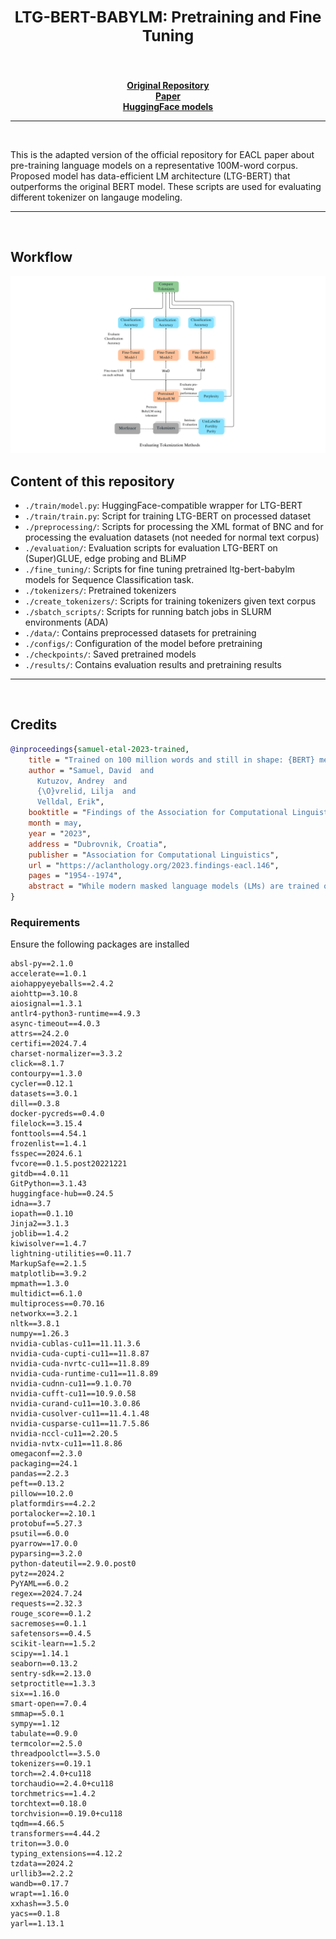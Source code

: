 <h2 align="center"><b><h3>LTG-BERT-BABYLM: Pretraining and Fine Tuning</h3></b></h2><br>

<p align="center">
  <a href="https://github.com/ltgoslo/ltg-bert/tree/main"><b>Original Repository</b></a><br>
  <a href="https://arxiv.org/abs/2303.09859"><b>Paper</b></a><br>
  <a href="https://huggingface.co/ltg/bnc-bert-span"><b>HuggingFace models</b></a>
</p>

<!--
<p align="center">
  <img src="img/overall.png" alt="Illustration of our model." width="720"/>  
</p>
-->
_______

<br>

This is the adapted version of the official repository for EACL paper about pre-training language models on a representative 100M-word corpus. Proposed model has data-efficient LM architecture (LTG-BERT) that outperforms the original BERT model. These scripts are used for evaluating different tokenizer on langauge modeling.

_______

<br>

## Workflow
![Workflow Diagram](workflow.png)

## Content of this repository

- `./train/model.py`: HuggingFace-compatible wrapper for LTG-BERT
- `./train/train.py`: Script for training LTG-BERT on processed dataset
- `./preprocessing/`: Scripts for processing the XML format of BNC and for processing the evaluation datasets (not needed for normal text corpus)
- `./evaluation/`: Evaluation scripts for evaluation LTG-BERT on (Super)GLUE, edge probing and BLiMP
- `./fine_tuning/`: Scripts for fine tuning pretrained ltg-bert-babylm models for Sequence Classification task.
- `./tokenizers/`: Pretrained tokenizers
- `./create_tokenizers/`: Scripts for training tokenizers given text corpus
- `./sbatch_scripts/`: Scripts for running batch jobs in SLURM environments (ADA)
- `./data/`: Contains preprocessed datasets for pretraining
- `./configs/`: Configuration of the model before pretraining
- `./checkpoints/`: Saved pretrained models
- `./results/`: Contains evaluation results and pretraining results

_______

<br>

## Credits
```bibtex
@inproceedings{samuel-etal-2023-trained,
    title = "Trained on 100 million words and still in shape: {BERT} meets {B}ritish {N}ational {C}orpus",
    author = "Samuel, David  and
      Kutuzov, Andrey  and
      {\O}vrelid, Lilja  and
      Velldal, Erik",
    booktitle = "Findings of the Association for Computational Linguistics: EACL 2023",
    month = may,
    year = "2023",
    address = "Dubrovnik, Croatia",
    publisher = "Association for Computational Linguistics",
    url = "https://aclanthology.org/2023.findings-eacl.146",
    pages = "1954--1974",
    abstract = "While modern masked language models (LMs) are trained on ever larger corpora, we here explore the effects of down-scaling training to a modestly-sized but representative, well-balanced, and publicly available English text source {--} the British National Corpus. We show that pre-training on this carefully curated corpus can reach better performance than the original BERT model. We argue that this type of corpora has great potential as a language modeling benchmark. To showcase this potential, we present fair, reproducible and data-efficient comparative studies of LMs, in which we evaluate several training objectives and model architectures and replicate previous empirical results in a systematic way. We propose an optimized LM architecture called LTG-BERT.",
}
```

### Requirements
Ensure the following packages are installed
```
absl-py==2.1.0
accelerate==1.0.1
aiohappyeyeballs==2.4.2
aiohttp==3.10.8
aiosignal==1.3.1
antlr4-python3-runtime==4.9.3
async-timeout==4.0.3
attrs==24.2.0
certifi==2024.7.4
charset-normalizer==3.3.2
click==8.1.7
contourpy==1.3.0
cycler==0.12.1
datasets==3.0.1
dill==0.3.8
docker-pycreds==0.4.0
filelock==3.15.4
fonttools==4.54.1
frozenlist==1.4.1
fsspec==2024.6.1
fvcore==0.1.5.post20221221
gitdb==4.0.11
GitPython==3.1.43
huggingface-hub==0.24.5
idna==3.7
iopath==0.1.10
Jinja2==3.1.3
joblib==1.4.2
kiwisolver==1.4.7
lightning-utilities==0.11.7
MarkupSafe==2.1.5
matplotlib==3.9.2
mpmath==1.3.0
multidict==6.1.0
multiprocess==0.70.16
networkx==3.2.1
nltk==3.8.1
numpy==1.26.3
nvidia-cublas-cu11==11.11.3.6
nvidia-cuda-cupti-cu11==11.8.87
nvidia-cuda-nvrtc-cu11==11.8.89
nvidia-cuda-runtime-cu11==11.8.89
nvidia-cudnn-cu11==9.1.0.70
nvidia-cufft-cu11==10.9.0.58
nvidia-curand-cu11==10.3.0.86
nvidia-cusolver-cu11==11.4.1.48
nvidia-cusparse-cu11==11.7.5.86
nvidia-nccl-cu11==2.20.5
nvidia-nvtx-cu11==11.8.86
omegaconf==2.3.0
packaging==24.1
pandas==2.2.3
peft==0.13.2
pillow==10.2.0
platformdirs==4.2.2
portalocker==2.10.1
protobuf==5.27.3
psutil==6.0.0
pyarrow==17.0.0
pyparsing==3.2.0
python-dateutil==2.9.0.post0
pytz==2024.2
PyYAML==6.0.2
regex==2024.7.24
requests==2.32.3
rouge_score==0.1.2
sacremoses==0.1.1
safetensors==0.4.5
scikit-learn==1.5.2
scipy==1.14.1
seaborn==0.13.2
sentry-sdk==2.13.0
setproctitle==1.3.3
six==1.16.0
smart-open==7.0.4
smmap==5.0.1
sympy==1.12
tabulate==0.9.0
termcolor==2.5.0
threadpoolctl==3.5.0
tokenizers==0.19.1
torch==2.4.0+cu118
torchaudio==2.4.0+cu118
torchmetrics==1.4.2
torchtext==0.18.0
torchvision==0.19.0+cu118
tqdm==4.66.5
transformers==4.44.2
triton==3.0.0
typing_extensions==4.12.2
tzdata==2024.2
urllib3==2.2.2
wandb==0.17.7
wrapt==1.16.0
xxhash==3.5.0
yacs==0.1.8
yarl==1.13.1
```